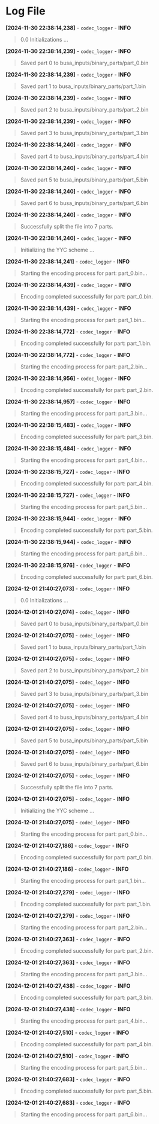 # Log File

**[2024-11-30 22:38:14,238]** - `codec_logger` - **INFO**
> 0.0 Initializations ...

**[2024-11-30 22:38:14,239]** - `codec_logger` - **INFO**
> Saved part 0 to busa_inputs/binary_parts/part_0.bin

**[2024-11-30 22:38:14,239]** - `codec_logger` - **INFO**
> Saved part 1 to busa_inputs/binary_parts/part_1.bin

**[2024-11-30 22:38:14,239]** - `codec_logger` - **INFO**
> Saved part 2 to busa_inputs/binary_parts/part_2.bin

**[2024-11-30 22:38:14,239]** - `codec_logger` - **INFO**
> Saved part 3 to busa_inputs/binary_parts/part_3.bin

**[2024-11-30 22:38:14,240]** - `codec_logger` - **INFO**
> Saved part 4 to busa_inputs/binary_parts/part_4.bin

**[2024-11-30 22:38:14,240]** - `codec_logger` - **INFO**
> Saved part 5 to busa_inputs/binary_parts/part_5.bin

**[2024-11-30 22:38:14,240]** - `codec_logger` - **INFO**
> Saved part 6 to busa_inputs/binary_parts/part_6.bin

**[2024-11-30 22:38:14,240]** - `codec_logger` - **INFO**
> Successfully split the file into 7 parts.

**[2024-11-30 22:38:14,240]** - `codec_logger` - **INFO**
>  Initializing the YYC scheme ...

**[2024-11-30 22:38:14,241]** - `codec_logger` - **INFO**
> Starting the encoding process for part: part_0.bin...

**[2024-11-30 22:38:14,439]** - `codec_logger` - **INFO**
> Encoding completed successfully for part: part_0.bin.

**[2024-11-30 22:38:14,439]** - `codec_logger` - **INFO**
> Starting the encoding process for part: part_1.bin...

**[2024-11-30 22:38:14,772]** - `codec_logger` - **INFO**
> Encoding completed successfully for part: part_1.bin.

**[2024-11-30 22:38:14,772]** - `codec_logger` - **INFO**
> Starting the encoding process for part: part_2.bin...

**[2024-11-30 22:38:14,956]** - `codec_logger` - **INFO**
> Encoding completed successfully for part: part_2.bin.

**[2024-11-30 22:38:14,957]** - `codec_logger` - **INFO**
> Starting the encoding process for part: part_3.bin...

**[2024-11-30 22:38:15,483]** - `codec_logger` - **INFO**
> Encoding completed successfully for part: part_3.bin.

**[2024-11-30 22:38:15,484]** - `codec_logger` - **INFO**
> Starting the encoding process for part: part_4.bin...

**[2024-11-30 22:38:15,727]** - `codec_logger` - **INFO**
> Encoding completed successfully for part: part_4.bin.

**[2024-11-30 22:38:15,727]** - `codec_logger` - **INFO**
> Starting the encoding process for part: part_5.bin...

**[2024-11-30 22:38:15,944]** - `codec_logger` - **INFO**
> Encoding completed successfully for part: part_5.bin.

**[2024-11-30 22:38:15,944]** - `codec_logger` - **INFO**
> Starting the encoding process for part: part_6.bin...

**[2024-11-30 22:38:15,976]** - `codec_logger` - **INFO**
> Encoding completed successfully for part: part_6.bin.

**[2024-12-01 21:40:27,073]** - `codec_logger` - **INFO**
> 0.0 Initializations ...

**[2024-12-01 21:40:27,074]** - `codec_logger` - **INFO**
> Saved part 0 to busa_inputs/binary_parts/part_0.bin

**[2024-12-01 21:40:27,075]** - `codec_logger` - **INFO**
> Saved part 1 to busa_inputs/binary_parts/part_1.bin

**[2024-12-01 21:40:27,075]** - `codec_logger` - **INFO**
> Saved part 2 to busa_inputs/binary_parts/part_2.bin

**[2024-12-01 21:40:27,075]** - `codec_logger` - **INFO**
> Saved part 3 to busa_inputs/binary_parts/part_3.bin

**[2024-12-01 21:40:27,075]** - `codec_logger` - **INFO**
> Saved part 4 to busa_inputs/binary_parts/part_4.bin

**[2024-12-01 21:40:27,075]** - `codec_logger` - **INFO**
> Saved part 5 to busa_inputs/binary_parts/part_5.bin

**[2024-12-01 21:40:27,075]** - `codec_logger` - **INFO**
> Saved part 6 to busa_inputs/binary_parts/part_6.bin

**[2024-12-01 21:40:27,075]** - `codec_logger` - **INFO**
> Successfully split the file into 7 parts.

**[2024-12-01 21:40:27,075]** - `codec_logger` - **INFO**
>  Initializing the YYC scheme ...

**[2024-12-01 21:40:27,075]** - `codec_logger` - **INFO**
> Starting the encoding process for part: part_0.bin...

**[2024-12-01 21:40:27,186]** - `codec_logger` - **INFO**
> Encoding completed successfully for part: part_0.bin.

**[2024-12-01 21:40:27,186]** - `codec_logger` - **INFO**
> Starting the encoding process for part: part_1.bin...

**[2024-12-01 21:40:27,279]** - `codec_logger` - **INFO**
> Encoding completed successfully for part: part_1.bin.

**[2024-12-01 21:40:27,279]** - `codec_logger` - **INFO**
> Starting the encoding process for part: part_2.bin...

**[2024-12-01 21:40:27,363]** - `codec_logger` - **INFO**
> Encoding completed successfully for part: part_2.bin.

**[2024-12-01 21:40:27,363]** - `codec_logger` - **INFO**
> Starting the encoding process for part: part_3.bin...

**[2024-12-01 21:40:27,438]** - `codec_logger` - **INFO**
> Encoding completed successfully for part: part_3.bin.

**[2024-12-01 21:40:27,438]** - `codec_logger` - **INFO**
> Starting the encoding process for part: part_4.bin...

**[2024-12-01 21:40:27,510]** - `codec_logger` - **INFO**
> Encoding completed successfully for part: part_4.bin.

**[2024-12-01 21:40:27,510]** - `codec_logger` - **INFO**
> Starting the encoding process for part: part_5.bin...

**[2024-12-01 21:40:27,683]** - `codec_logger` - **INFO**
> Encoding completed successfully for part: part_5.bin.

**[2024-12-01 21:40:27,683]** - `codec_logger` - **INFO**
> Starting the encoding process for part: part_6.bin...

